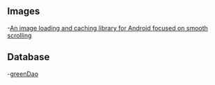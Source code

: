 Images
---
-[An image loading and caching library for Android focused on smooth scrolling](https://github.com/bumptech/glide)

Database
---
-[greenDao](https://github.com/greenrobot/greenDAO)
